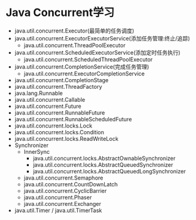# Java Concurrent学习
- java.util.concurrent.Executor(最简单的任务调度)
- java.util.concurrent.ExecutorExecutorService(添加任务管理:终止/追踪)
  - java.util.concurrent.ThreadPoolExecutor
- java.util.concurrent.ScheduledExecutorService(添加定时任务执行)
  - java.util.concurrent.ScheduledThreadPoolExecutor
- java.util.concurrent.CompletionService(完成任务管理)
  - java.util.concurrent.ExecutorCompletionService
- java.util.concurrent.CompletionStage
- java.util.concurrent.ThreadFactory
- java.lang.Runnable
- java.util.concurrent.Callable
- java.util.concurrent.Future
- java.util.concurrent.RunnableFuture
- java.util.concurrent.RunnableScheduledFuture
- java.util.concurrent.locks.Lock
- java.util.concurrent.locks.Condition
- java.util.concurrent.locks.ReadWriteLock
- Synchronizer
  - InnerSync
    - java.util.concurrent.locks.AbstractOwnableSynchronizer
    - java.util.concurrent.locks.AbstractQueuedSynchronizer 
    - java.util.concurrent.locks.AbstractQueuedLongSynchronizer
  - java.util.concurrent.Semaphore
  - java.util.concurrent.CountDownLatch
  - java.util.concurrent.CyclicBarrier
  - java.util.concurrent.Phaser
  - java.util.concurrent.Exchanger
- java.util.Timer / java.util.TimerTask